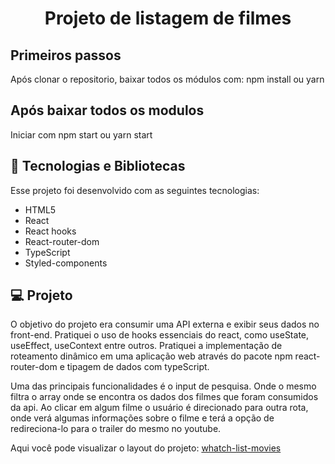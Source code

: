 <h1 align="center">Projeto de listagem de filmes</h1>

## Primeiros passos

Após clonar o repositorio, baixar todos os módulos com: npm install ou yarn

## Após baixar todos os modulos

Iniciar com npm start ou yarn start

## 🚀 Tecnologias e Bibliotecas

Esse projeto foi desenvolvido com as seguintes tecnologias:
- HTML5
- React
- React hooks
- React-router-dom
- TypeScript
- Styled-components

## 💻 Projeto

O objetivo do projeto era consumir uma API externa e exibir seus dados no front-end. Pratiquei o uso de hooks essenciais do react, como useState, useEffect, useContext entre outros. Pratiquei a implementação de roteamento dinâmico em uma aplicação web através do pacote npm react-router-dom e tipagem de dados com typeScript. 

Uma das principais funcionalidades é o input de pesquisa. Onde o mesmo filtra o array onde se encontra os dados dos filmes que foram consumidos da api. Ao clicar em algum filme o usuário é direcionado para outra rota, onde verá algumas informações sobre o filme e terá a opção de redireciona-lo para o trailer do mesmo no youtube.

Aqui você pode visualizar o layout do projeto: [whatch-list-movies](https://whatch-list-movies.netlify.app
)
